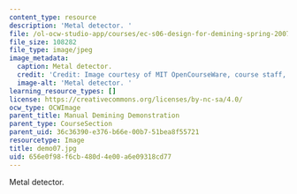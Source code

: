 ```yaml
---
content_type: resource
description: 'Metal detector. '
file: /ol-ocw-studio-app/courses/ec-s06-design-for-demining-spring-2007/656e0f98f6cb480d4e00a6e09318cd77_demo07.jpg
file_size: 108282
file_type: image/jpeg
image_metadata:
  caption: Metal detector.
  credit: 'Credit: Image courtesy of MIT OpenCourseWare, course staff, and students.'
  image-alt: 'Metal detector. '
learning_resource_types: []
license: https://creativecommons.org/licenses/by-nc-sa/4.0/
ocw_type: OCWImage
parent_title: Manual Demining Demonstration
parent_type: CourseSection
parent_uid: 36c36390-e376-b66e-00b7-51bea8f55721
resourcetype: Image
title: demo07.jpg
uid: 656e0f98-f6cb-480d-4e00-a6e09318cd77
---
```

Metal detector. 